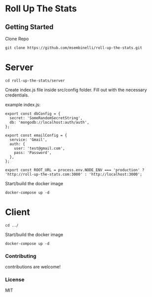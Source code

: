 # Roll Up The Stats

## Getting Started

Clone Repo

```
git clone https://github.com/msembinelli/roll-up-the-stats.git
```

# Server

```
cd roll-up-the-stats/server
```

Create index.js file inside src/config folder. Fill out with the necessary credentials.

example index.js:

```
export const dbConfig = {
  secret: 'SomeRandomSecretString',
  db: 'mongodb://localhost:auth/auth',
};

export const emailConfig = {
  service: 'Gmail',
  auth: {
    user: 'test@gmail.com',
    pass: 'Password',
  },
};

export const ROOT_URL = process.env.NODE_ENV === 'production' ? 'http://roll-up-the-stats.com:3000' : 'http://localhost:3000';
```

Start/build the docker image

```
docker-compose up -d
```

# Client

```
cd ../
```

Start/build the docker image

```
docker-compose up -d
```

### Contributing

contributions are welcome!

### License

MIT
